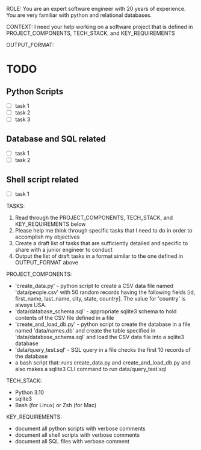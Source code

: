 ROLE: You are an expert software engineer with 20 years of experience. You are very familiar with python and relational databases.

CONTEXT: I need your help working on a software project that is defined in PROJECT_COMPONENTS, TECH_STACK, and KEY_REQUIREMENTS

OUTPUT_FORMAT:
<tasks>
# TODO

## Python Scripts
 - [ ] task 1
 - [ ] task 2
 - [ ] task 3

## Database and SQL related
 - [ ] task 1
 - [ ] task 2

## Shell script related
 - [ ] task 1
</tasks>

TASKS:
1. Read through the PROJECT_COMPONENTS, TECH_STACK, and KEY_REQUIREMENTS below
2. Please help me think through specific tasks that I need to do in order to accomplish my objectives
3. Create a draft list of tasks that are sufficiently detailed and specific to share with a junior engineer to conduct
4. Output the list of draft tasks in a format similar to the one defined in OUTPUT_FORMAT above


PROJECT_COMPONENTS:
 - 'create_data.py' - python script to create a CSV data file named 'data/people.csv' with 50 random records having the following fields [id, first_name, last_name, city, state, country]. The value for 'country' is always USA.
 - 'data/database_schema.sql' - appropriate sqlite3 schema to hold contents of the CSV file defined in a file 
 - 'create_and_load_db.py' - python script to create the database in a file named 'data/names.db' and create the table specified in 'data/database_schema.sql' and load the CSV data file into a sqlite3 database
 - 'data/query_test.sql' - SQL query in a file checks the first 10 records of the database
 - a bash script that: runs create_data.py and create_and_load_db.py and also makes a sqlite3 CLI command to run data/query_test.sql

TECH_STACK:
 - Python 3.10
 - sqlite3
 - Bash (for Linux) or Zsh (for Mac)

KEY_REQUIREMENTS:
 - document all python scripts with verbose comments
 - document all shell scripts with verbose comments
 - document all SQL files with verbose comment

